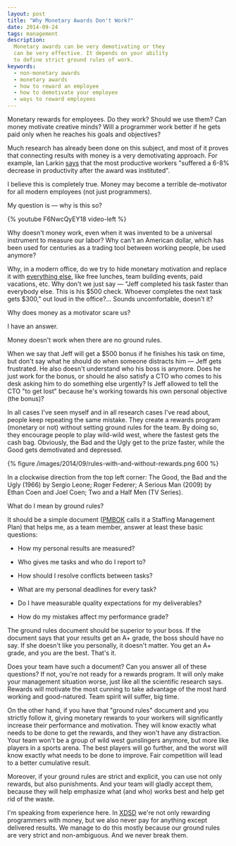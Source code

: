 ```yaml
---
layout: post
title: "Why Monetary Awards Don't Work?"
date: 2014-09-24
tags: management
description:
  Monetary awards can be very demotivating or they
  can be very effective. It depends on your ability
  to define strict ground rules of work.
keywords:
  - non-monetary awards
  - monetary awards
  - how to reward an employee
  - how to demotivate your employee
  - ways to reward employees
---
```


Monetary rewards for employees. Do they work? Should we use them?
Can money motivate creative minds? Will a programmer work
better if he gets paid only when he reaches his goals and objectives?

Much research has already been done on this subject,
and most of it proves that connecting results with money
is a very demotivating approach. For example, Ian Larkin
[says](http://hbswk.hbs.edu/item/7215.html) that the most productive workers
"suffered a 6-8% decrease in productivity after the award was instituted".

I believe this is completely true. Money may become a terrible de-motivator
for all modern employees (not just programmers).

My question is &mdash; why is this so?

<!--more-->

{% youtube F6NwcQyEY18 video-left %}

Why doesn't money work, even when it was invented to be
a universal instrument to measure our labor? Why can't an American dollar,
which has been used for centuries as a trading tool between working
people, be used anymore?

Why, in a modern office, do we try to hide
monetary motivation and replace it with
[everything else](http://www.hrworld.com/features/25-employee-rewards/),
like free lunches, team building events,
paid vacations, etc. Why don't we just say
 &mdash; "Jeff completed his task faster than
everybody else. This is his $500 check. Whoever completes the
next task gets $300," out loud in the office?... Sounds uncomfortable, doesn't it?

Why does money as a motivator scare us?

I have an answer.

Money doesn't work when there are no ground rules.

When we say that Jeff will get a $500 bonus if he finishes his task on time, but
don't say what he should do when someone distracts him &mdash; Jeff
gets frustrated. He also doesn't understand who his boss is anymore. Does
he just work for the bonus, or should he also satisfy a CTO who comes to his
desk asking him to do something else urgently? Is Jeff allowed to tell the CTO "to get lost"
because he's working towards his own personal objective (the bonus)?

In all cases I've seen myself and in all research cases I've read about,
people keep repeating the same mistake. They create a rewards program
(monetary or not) without setting ground rules for the team. By doing so,
they encourage people to play wild-wild west, where the fastest gets the
cash bag. Obviously, the Bad and the Ugly get to the prize faster, while
the Good gets demotivated and depressed.

{% figure /images/2014/09/rules-with-and-without-rewards.png 600 %}

<p class="note">
In a clockwise direction from the top left corner:
The Good, the Bad and the Ugly (1966) by Sergio Leone;
Roger Federer;
A Serious Man (2009) by Ethan Coen and Joel Coen;
Two and a Half Men (TV Series).
</p>

What do I mean by ground rules?

It should be a simple document
([PMBOK](http://www.pmi.org/PMBOK-Guide-and-Standards.aspx)
calls it a Staffing Management Plan) that helps me, as a team member,
answer at least these basic questions:

 * How my personal results are measured?

 * Who gives me tasks and who do I report to?

 * How should I resolve conflicts between tasks?

 * What are my personal deadlines for every task?

 * Do I have measurable quality expectations for my deliverables?

 * How do my mistakes affect my performance grade?

The ground rules document should be superior to your boss. If the document
says that your results get an A+ grade, the boss should have no say. If she
doesn't like you personally, it doesn't matter. You get an A+ grade, and you
are the best. That's it.

Does your team have such a document? Can you answer all of these questions?
If not, you're not ready for a rewards program. It will only
make your management situation worse, just like all the
scientific research says. Rewards will motivate
the most cunning to take advantage of the most hard
working and good-natured. Team spirit will suffer, big time.

On the other hand, if you have that "ground rules" document and you
strictly follow it, giving monetary rewards to your workers will
significantly increase their performance and motivation. They will
know exactly what needs to be done to get the rewards, and they won't have
any distraction. Your team won't be a group of wild west gunslingers anymore, but more like players in a
sports arena. The best players will go further, and the worst will
know exactly what needs to be done to improve. Fair competition
will lead to a better cumulative result.

Moreover, if your ground rules are strict and explicit, you can
use not only rewards, but also punishments. And your team will gladly accept
them, because they will help emphasize
what (and who) works best and help get rid of the waste.

I'm speaking from experience here. In [XDSD](http://www.xdsd.org)
we're not only rewarding programmers with money, but we also never pay
for anything except delivered results. We manage to do this mostly because
our ground rules are very strict and non-ambiguous. And we never
break them.
